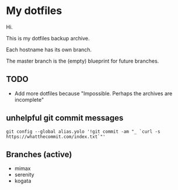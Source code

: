 # My dotfiles
Hi.

This is my dotfiles backup archive.

Each hostname has its own branch.

The master branch is the (empty) blueprint for future branches.

## TODO

- Add more dotfiles because "Impossible. Perhaps the archives are incomplete"

## unhelpful git commit messages
```shell
git config --global alias.yolo '!git commit -am "_ `curl -s https://whatthecommit.com/index.txt`"'
```

## Branches (active)
- mimax
- serenity
- kogata


